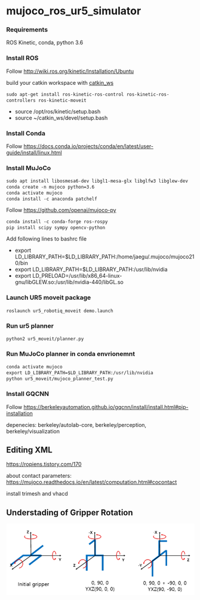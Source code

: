 # mujoco_ros_ur5_simulator

### Requirements

ROS Kinetic, conda, python 3.6

### Install ROS

Follow http://wiki.ros.org/kinetic/Installation/Ubuntu

build your catkin workspace with [catkin_ws](https://github.com/cjg429/mujoco_ros_ur5_simulator/tree/main/catkin_ws)

```
sudo apt-get install ros-kinetic-ros-control ros-kinetic-ros-controllers ros-kinetic-moveit
```
- source /opt/ros/kinetic/setup.bash
- source ~/catkin_ws/devel/setup.bash

### Install Conda

Follow https://docs.conda.io/projects/conda/en/latest/user-guide/install/linux.html

### Install MuJoCo

```
sudo apt install libosmesa6-dev libgl1-mesa-glx libglfw3 libglew-dev
conda create -n mujoco python=3.6
conda activate mujoco
conda install -c anaconda patchelf 
```
Follow https://github.com/openai/mujoco-py

```
conda install -c conda-forge ros-rospy 
pip install scipy sympy opencv-python
```
Add following lines to bashrc file
- export LD_LIBRARY_PATH=$LD_LIBRARY_PATH:/home/jaegu/.mujoco/mujoco210/bin
- export LD_LIBRARY_PATH=$LD_LIBRARY_PATH:/usr/lib/nvidia
- export LD_PRELOAD=/usr/lib/x86_64-linux-gnu/libGLEW.so:/usr/lib/nvidia-440/libGL.so

### Launch UR5 moveit package
```
roslaunch ur5_robotiq_moveit demo.launch
```
### Run ur5 planner 
```
python2 ur5_moveit/planner.py
```
### Run MuJoCo planner in conda envrionemnt
```
conda activate mujoco
export LD_LIBRARY_PATH=$LD_LIBRARY_PATH:/usr/lib/nvidia
python ur5_moveit/mujoco_planner_test.py
```
### Install GQCNN
Follow https://berkeleyautomation.github.io/gqcnn/install/install.html#pip-installation

depenecies: berkeley/autolab-core, berkeley/perception, berkeley/visualization

## Editing XML

https://ropiens.tistory.com/170

about contact parameters: https://mujoco.readthedocs.io/en/latest/computation.html#cocontact

install trimesh and vhacd

## Understading of Gripper Rotation

![alt text](https://github.com/cjg429/mujoco_ros_ur5_simulator/blob/main/images/gripper_rotation.PNG)
